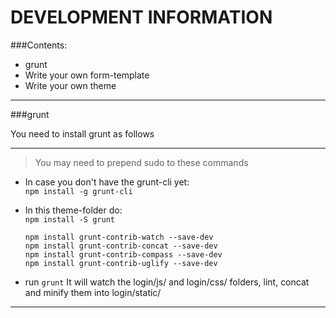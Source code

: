 DEVELOPMENT INFORMATION
=========================

###Contents:
* grunt
* Write your own form-template
* Write your own theme

-------------------

###grunt

You need to install grunt as follows

-------------------

> You may need to prepend sudo to these commands

* In case you don't have the grunt-cli yet:  
    `npm install -g grunt-cli`     

* In this theme-folder do:  
    `npm install -S grunt`

    `npm install grunt-contrib-watch --save-dev`  
    `npm install grunt-contrib-concat --save-dev`  
    `npm install grunt-contrib-compass --save-dev`  
    `npm install grunt-contrib-uglify --save-dev`  

* run `grunt`
    It will watch the login/js/ and login/css/ folders, lint, concat and minify them into login/static/

-------------------

